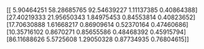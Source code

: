 [[ 5.90464251 58.28685765 92.54639227  1.11137385  0.40864388]
 [27.40219333 21.95650343  1.84975453  0.84553814  0.40823652]
 [17.70630888  1.61668217  0.86909614  0.52370164  0.47460686]
 [10.35716102  0.8670271   0.85655586  0.48468392  0.45915794]
 [86.11688626  5.5725608   1.29050328  0.87734935  0.76804615]]